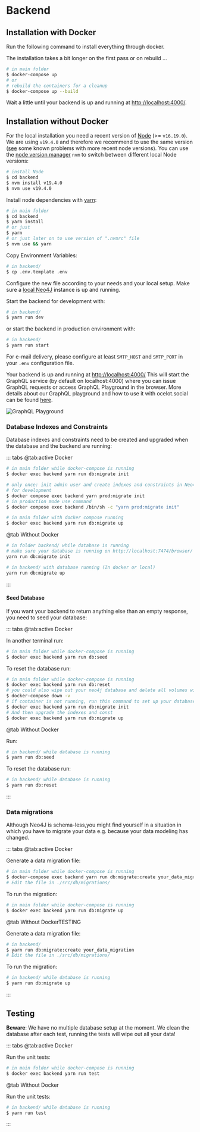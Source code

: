 # Backend

## Installation with Docker

Run the following command to install everything through docker.

The installation takes a bit longer on the first pass or on rebuild ...

```bash
# in main folder
$ docker-compose up
# or
# rebuild the containers for a cleanup
$ docker-compose up --build
```

Wait a little until your backend is up and running at [http://localhost:4000/](http://localhost:4000/).

## Installation without Docker

For the local installation you need a recent version of
[Node](https://nodejs.org/en/) (&gt;= `v16.19.0`). We are using
`v19.4.0` and therefore we recommend to use the same version
([see](https://github.com/Ocelot-Social-Community/Ocelot-Social/issues/4082)
some known problems with more recent node versions). You can use the
[node version manager](https://github.com/nvm-sh/nvm) `nvm` to switch
between different local Node versions:

```bash
# install Node
$ cd backend
$ nvm install v19.4.0
$ nvm use v19.4.0
```

Install node dependencies with [yarn](https://yarnpkg.com/en/):

```bash
# in main folder
$ cd backend
$ yarn install
# or just
$ yarn
# or just later on to use version of ".nvmrc" file
$ nvm use && yarn
```

Copy Environment Variables:

```bash
# in backend/
$ cp .env.template .env
```

Configure the new file according to your needs and your local setup. Make sure
a [local Neo4J](http://localhost:7474) instance is up and running.

Start the backend for development with:

```bash
# in backend/
$ yarn run dev
```

or start the backend in production environment with:

```bash
# in backend/
$ yarn run start
```

For e-mail delivery, please configure at least `SMTP_HOST` and `SMTP_PORT` in
your `.env` configuration file.

Your backend is up and running at [http://localhost:4000/](http://localhost:4000/)
This will start the GraphQL service \(by default on localhost:4000\) where you
can issue GraphQL requests or access GraphQL Playground in the browser.
More details about our GraphQL playground and how to use it with ocelot.social can be found [here](./src/graphql/GraphQL-Playground.md).

![GraphQL Playground](../.gitbook/assets/graphql-playground.png)

### Database Indexes and Constraints

Database indexes and constraints need to be created and upgraded when the database and the backend are running:

::: tabs
@tab:active Docker

```bash
# in main folder while docker-compose is running
$ docker exec backend yarn run db:migrate init

# only once: init admin user and create indexes and constraints in Neo4j database
# for development
$ docker compose exec backend yarn prod:migrate init
# in production mode use command
$ docker compose exec backend /bin/sh -c "yarn prod:migrate init"
```

```bash
# in main folder with docker compose running
$ docker exec backend yarn run db:migrate up
```

@tab Without Docker

```bash
# in folder backend/ while database is running
# make sure your database is running on http://localhost:7474/browser/
yarn run db:migrate init
```

```bash
# in backend/ with database running (In docker or local)
yarn run db:migrate up
```

:::

#### Seed Database

If you want your backend to return anything else than an empty response, you
need to seed your database:

::: tabs
@tab:active Docker

In another terminal run:

```bash
# in main folder while docker-compose is running
$ docker exec backend yarn run db:seed
```

To reset the database run:

```bash
# in main folder while docker-compose is running
$ docker exec backend yarn run db:reset
# you could also wipe out your neo4j database and delete all volumes with:
$ docker-compose down -v
# if container is not running, run this command to set up your database indexes and constraints
$ docker exec backend yarn run db:migrate init
# And then upgrade the indexes and const
$ docker exec backend yarn run db:migrate up
```

@tab Without Docker

Run:

```bash
# in backend/ while database is running
$ yarn run db:seed
```

To reset the database run:

```bash
# in backend/ while database is running
$ yarn run db:reset
```

:::

### Data migrations

Although Neo4J is schema-less,you might find yourself in a situation in which
you have to migrate your data e.g. because your data modeling has changed.

::: tabs
@tab:active Docker

Generate a data migration file:

```bash
# in main folder while docker-compose is running
$ docker-compose exec backend yarn run db:migrate:create your_data_migration
# Edit the file in ./src/db/migrations/
```

To run the migration:

```bash
# in main folder while docker-compose is running
$ docker exec backend yarn run db:migrate up
```

@tab Without DockerTESTING

Generate a data migration file:

```bash
# in backend/
$ yarn run db:migrate:create your_data_migration
# Edit the file in ./src/db/migrations/
```

To run the migration:

```bash
# in backend/ while database is running
$ yarn run db:migrate up
```

:::

## Testing

**Beware**: We have no multiple database setup at the moment. We clean the
database after each test, running the tests will wipe out all your data!

::: tabs
@tab:active Docker

Run the unit tests:

```bash
# in main folder while docker-compose is running
$ docker exec backend yarn run test
```

@tab Without Docker

Run the unit tests:

```bash
# in backend/ while database is running
$ yarn run test
```

:::
